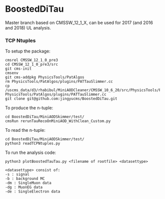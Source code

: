 # BoostedDiTau

Master branch based on CMSSW_12_1_X, can be used for 2017 (and 2016 and 2018) UL analysis.

### TCP Ntuples

To setup the package:

```
cmsrel CMSSW_12_1_0_pre3
cd CMSSW_12_1_0_pre3/src
git cms-init
cmsenv
git cms-addpkg PhysicsTools/PatAlgos
rm PhysicsTools/PatAlgos/plugins/PATTauSlimmer.cc 
cp /uscms_data/d3/rhabibul/MiniAODCleaner/CMSSW_10_6_20/src/PhysicsTools/PatAlgos/plugins/PATTauSlimmer.cc PhysicsTools/PatAlgos/plugins/PATTauSlimmer.cc
git clone git@github.com:jingyucms/BoostedDiTau.git
```

To produce the n-tuple:
```
cd BoostedDiTau/MiniAODSkimmer/test/
cmsRun rerunTauRecoOnMiniAOD_WithClean_Custom.py
```

To read the n-tuple:
```
cd BoostedDiTau/MiniAODSkimmer/test/
python3 readTCPNtuples.py
```

To run the analysis code:
```
python3 plotBoostedTauTau.py <filename of rootfile> <datasettype>

<datasettype> consist of:
-s : signal
-b : background MC
-dm : SingleMuon data
-dg : MuonEG data
-de : SingleElectron data
```
